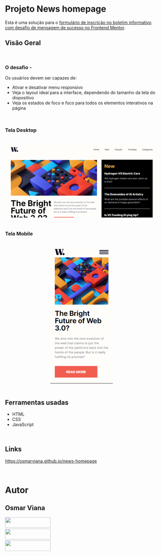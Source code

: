 # Projeto News homepage

Esta é uma solução para o [formulário de inscrição no boletim informativo com desafio de mensagem de sucesso no Frontend Mentor](https://www.frontendmentor.io/challenges/news-homepage-H6SWTa1MFl/hub).

## Visão Geral

</br>

### O desafio -

Os usuários devem ser capazes de:

- Ativar e desativar menu responsivo
- Veja o layout ideal para a interface, dependendo do tamanho da tela do dispositivo
- Veja os estados de foco e foco para todos os elementos interativos na página

</br>

### Tela Desktop

</br>

<div align='center'>
<img src="./design/desktop-design.png">
</div>

</br>

### Tela Mobile

</br>

<div align='center'>
<img  src="./design/mobile-design.png">
</div>

</br>

## Ferramentas usadas

- HTML
- CSS
- JavaScript

</br>

## Links

https://osmarviana.github.io/news-homepage

</br>

# Autor

## Osmar Viana

<div align="left"> 
  <a href="https://www.instagram.com/osmarvianatorres/" target="_blank">
  <img src="https://img.shields.io/badge/-Instagram-%23D5109A?style=for-the-badge&logo=instagram&logoColor=white" target="_blank" width="150px" height="35px">
  </a>
  </br>
  <a href = "mailto:osmarvianatorres@gmail.com" target="_blank">
  <img src="https://img.shields.io/badge/-Gmail-%23E4405F?style=for-the-badge&logo=gmail&logoColor=white" target="_blank" width="150px" height="35px">
  </a>
  </br>
  <a href="https://www.linkedin.com/in/osmarvianatorres" target="_blank">
  <img src="https://img.shields.io/badge/-LinkedIn-%230077B5?style=for-the-badge&logo=linkedin&logoColor=white" target="_blank" width="150px" height="35px">
  </a>
  </br>

</div>
